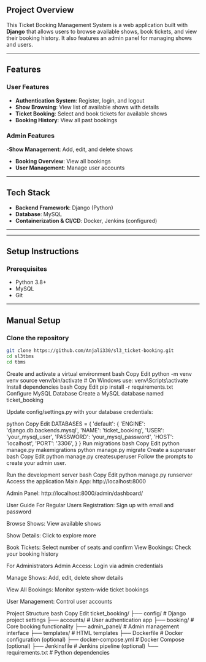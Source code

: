 ##  Project Overview  
This Ticket Booking Management System is a web application built with **Django** that allows users to browse available shows, book tickets, and view their booking history. It also features an admin panel for managing shows and users.

---

##  Features

###  User Features
-  **Authentication System**: Register, login, and logout  
-  **Show Browsing**: View list of available shows with details  
-  **Ticket Booking**: Select and book tickets for available shows  
-  **Booking History**: View all past bookings  

###  Admin Features
-**Show Management**: Add, edit, and delete shows  
-  **Booking Overview**: View all bookings  
-  **User Management**: Manage user accounts  

---

##  Tech Stack
- **Backend Framework**: Django (Python)  
- **Database**: MySQL  
- **Containerization & CI/CD**: Docker, Jenkins (configured)

---



---

##  Setup Instructions

###  Prerequisites
- Python 3.8+  
- MySQL  
- Git  

---

##  Manual Setup 

###  Clone the repository

```bash
git clone https://github.com/Anjali330/sl3_ticket-booking.git
cd sl3tbms
cd tbms
```
Create and activate a virtual environment
bash
Copy
Edit
python -m venv venv
source venv/bin/activate  # On Windows use: venv\Scripts\activate
 Install dependencies
bash
Copy
Edit
pip install -r requirements.txt
 Configure MySQL Database
Create a MySQL database named ticket_booking

Update config/settings.py with your database credentials:

python
Copy
Edit
DATABASES = {
    'default': {
        'ENGINE': 'django.db.backends.mysql',
        'NAME': 'ticket_booking',
        'USER': 'your_mysql_user',
        'PASSWORD': 'your_mysql_password',
        'HOST': 'localhost',
        'PORT': '3306',
    }
}
 Run migrations
bash
Copy
Edit
python manage.py makemigrations
python manage.py migrate
 Create a superuser
bash
Copy
Edit
python manage.py createsuperuser
Follow the prompts to create your admin user.

 Run the development server
bash
Copy
Edit
python manage.py runserver
 Access the application
Main App: http://localhost:8000

Admin Panel: http://localhost:8000/admin/dashboard/

 User Guide
For Regular Users
 Registration: Sign up with email and password

 Browse Shows: View available shows

 Show Details: Click to explore more

 Book Tickets: Select number of seats and confirm
View Bookings: Check your booking history

For Administrators
 Admin Access: Login via admin credentials

 Manage Shows: Add, edit, delete show details

 View All Bookings: Monitor system-wide ticket bookings

 User Management: Control user accounts

 Project Structure
bash
Copy
Edit
ticket_booking/
├── config/               # Django project settings
├── accounts/             # User authentication app
├── booking/              # Core booking functionality
├── admin_panel/          # Admin management interface
├── templates/            # HTML templates
├── Dockerfile            # Docker configuration (optional)
├── docker-compose.yml    # Docker Compose (optional)
├── Jenkinsfile           # Jenkins pipeline (optional)
└── requirements.txt      # Python dependencies

